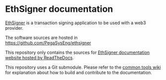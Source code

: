# EthSigner documentation

[EthSigner] is a transaction signing application to be used with a web3 provider.

The software sources are hosted in https://github.com/PegaSysEng/ethsigner

This repository only contains the sources for [EthSigner documentation website hosted by ReadTheDocs].

This repository uses a Git submodule. Please refer to the [common tools wiki] for explanation about
how to build and contribute to the documentation.

[EthSigner]: https://github.com/PegaSysEng/ethsigner
[common tools wiki]: https://github.com/PegaSysEng/doc.common/wiki
[EthSigner documentation website hosted by ReadTheDocs]: https://docs.ethsigner.pegasys.tech/
